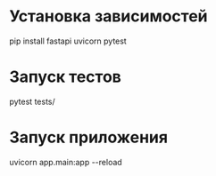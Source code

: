 # Установка зависимостей
pip install fastapi uvicorn pytest

# Запуск тестов
pytest tests/

# Запуск приложения
uvicorn app.main:app --reload
